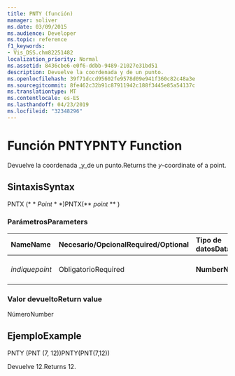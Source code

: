 ```yaml
---
title: PNTY (función)
manager: soliver
ms.date: 03/09/2015
ms.audience: Developer
ms.topic: reference
f1_keywords:
- Vis_DSS.chm82251482
localization_priority: Normal
ms.assetid: 8436cbe6-e0f6-ddbb-9489-21027e31bd51
description: Devuelve la coordenada y de un punto.
ms.openlocfilehash: 39f71dccd95602fe9578d09e941f360c82c48a3e
ms.sourcegitcommit: 8fe462c32b91c87911942c188f3445e85a54137c
ms.translationtype: MT
ms.contentlocale: es-ES
ms.lasthandoff: 04/23/2019
ms.locfileid: "32348296"
---
```

# <a name="pnty-function"></a><span data-ttu-id="710a0-103">Función PNTY</span><span class="sxs-lookup"><span data-stu-id="710a0-103">PNTY Function</span></span>

<span data-ttu-id="710a0-104">Devuelve la coordenada _y_de un punto.</span><span class="sxs-lookup"><span data-stu-id="710a0-104">Returns the  _y_-coordinate of a point.</span></span>
  
## <a name="syntax"></a><span data-ttu-id="710a0-105">Sintaxis</span><span class="sxs-lookup"><span data-stu-id="710a0-105">Syntax</span></span>

<span data-ttu-id="710a0-106">PNTX (\* \* *Point* \* \*)</span><span class="sxs-lookup"><span data-stu-id="710a0-106">PNTX(\*\* *point* \*\* )</span></span> 
  
### <a name="parameters"></a><span data-ttu-id="710a0-107">Parámetros</span><span class="sxs-lookup"><span data-stu-id="710a0-107">Parameters</span></span>

|<span data-ttu-id="710a0-108">**Name**</span><span class="sxs-lookup"><span data-stu-id="710a0-108">**Name**</span></span>|<span data-ttu-id="710a0-109">**Necesario/Opcional**</span><span class="sxs-lookup"><span data-stu-id="710a0-109">**Required/Optional**</span></span>|<span data-ttu-id="710a0-110">**Tipo de datos**</span><span class="sxs-lookup"><span data-stu-id="710a0-110">**Data Type**</span></span>|<span data-ttu-id="710a0-111">**Descripción**</span><span class="sxs-lookup"><span data-stu-id="710a0-111">**Description**</span></span>|
|:-----|:-----|:-----|:-----|
| <span data-ttu-id="710a0-112">_indique_</span><span class="sxs-lookup"><span data-stu-id="710a0-112">_point_</span></span> <br/> |<span data-ttu-id="710a0-113">Obligatorio</span><span class="sxs-lookup"><span data-stu-id="710a0-113">Required</span></span>  <br/> |<span data-ttu-id="710a0-114">**Number**</span><span class="sxs-lookup"><span data-stu-id="710a0-114">**Number**</span></span> <br/> |<span data-ttu-id="710a0-115">Coordenada _y_del punto.</span><span class="sxs-lookup"><span data-stu-id="710a0-115">The  _y_-coordinate of the point.</span></span>  <br/> |
   
### <a name="return-value"></a><span data-ttu-id="710a0-116">Valor devuelto</span><span class="sxs-lookup"><span data-stu-id="710a0-116">Return value</span></span>

<span data-ttu-id="710a0-117">Número</span><span class="sxs-lookup"><span data-stu-id="710a0-117">Number</span></span>
  
## <a name="example"></a><span data-ttu-id="710a0-118">Ejemplo</span><span class="sxs-lookup"><span data-stu-id="710a0-118">Example</span></span>

<span data-ttu-id="710a0-119">PNTY (PNT (7, 12))</span><span class="sxs-lookup"><span data-stu-id="710a0-119">PNTY(PNT(7,12))</span></span> 
  
<span data-ttu-id="710a0-120">Devuelve 12.</span><span class="sxs-lookup"><span data-stu-id="710a0-120">Returns 12.</span></span> 
  

